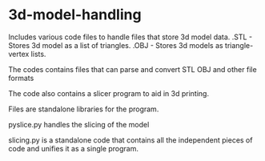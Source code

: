 # 3d-model-handling

Includes various code files to handle files that store 3d model data.
.STL - Stores 3d model as a list of triangles.
.OBJ - Stores 3d models as triangle-vertex lists.

The codes contains files that can parse and convert STL OBJ and other file formats

The code also contains a slicer program to aid in 3d printing.

Files are standalone libraries for the program.

pyslice.py handles the slicing of the model

slicing.py is a standalone code that contains all the independent pieces of code and unifies it as a single program.
